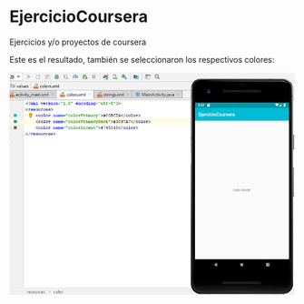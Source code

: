 # EjercicioCoursera
Ejercicios y/o proyectos de coursera

Este es el resultado, también se seleccionaron los respectivos colores:

![alt text](https://github.com/zerstoren1234567/EjercicioCoursera/blob/master/app/src/main/res/mipmap-xxhdpi/colores.png)
